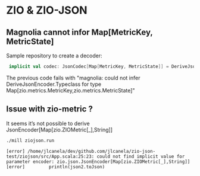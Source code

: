 # ZIO & ZIO-JSON

## Magnolia cannot infor Map[MetricKey, MetricState]
Sample repository to create a decoder:
```scala
 implicit val codec: JsonCodec[Map[MetricKey, MetricState]] = DeriveJsonCodec.gen[Map[MetricKey, MetricState]]
```
The previous code fails with "magnolia: could not infer DeriveJsonEncoder.Typeclass for type Map[zio.metrics.MetricKey,zio.metrics.MetricState]"

## Issue with zio-metric ?

It seems it’s not possible to derive JsonEncoder[Map[zio.ZIOMetric[_],String]]
 


```bash
./mill ziojson.run
```

```
[error] /home/jlcanela/dev/github.com/jlcanela/zio-json-test/ziojson/src/App.scala:25:23: could not find implicit value for parameter encoder: zio.json.JsonEncoder[Map[zio.ZIOMetric[_],String]]
[error]         println(json2.toJson)
```

